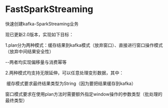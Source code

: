 # FastSparkStreaming

快速创建kafka-SparkStreaming业务

现已更新2.0版本，实现如下目标：

1.plan分为两种模式：缓存结果到kafka模式（放弃窗口）、直接进行窗口操作模式（放弃中间结果安全性）

--两者均实现偏移量与消费幂等

2.两种模式均支持无限延伸，可以任意处理变形数据，其中：

​	缓存模式要求最终结果类型为String（因为要把结果缓存到kafka）

​	窗口模式要求在使用plan方法时需要额外指定window操作的参数类型（批处理的最终类型）